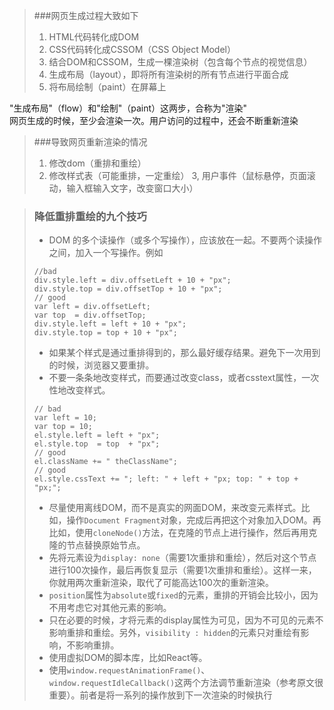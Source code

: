 > ###网页生成过程大致如下
>1. HTML代码转化成DOM
>2. CSS代码转化成CSSOM（CSS Object Model）
>3. 结合DOM和CSSOM，生成一棵渲染树（包含每个节点的视觉信息）
>4. 生成布局（layout），即将所有渲染树的所有节点进行平面合成
>5. 将布局绘制（paint）在屏幕上<br>

"生成布局"（flow）和"绘制"（paint）这两步，合称为"渲染"<br>
网页生成的时候，至少会渲染一次。用户访问的过程中，还会不断重新渲染<br>

> ###导致网页重新渲染的情况
>1. 修改dom（重排和重绘）
>2. 修改样式表（可能重排，一定重绘）
>3, 用户事件（鼠标悬停，页面滚动，输入框输入文字，改变窗口大小）

> ### 降低重排重绘的九个技巧
>+ DOM 的多个读操作（或多个写操作），应该放在一起。不要两个读操作之间，加入一个写操作。例如
>```
>//bad
>div.style.left = div.offsetLeft + 10 + "px";
>div.style.top = div.offsetTop + 10 + "px";
>// good
>var left = div.offsetLeft;
>var top  = div.offsetTop;
>div.style.left = left + 10 + "px";
>div.style.top = top + 10 + "px";
>```
>+ 如果某个样式是通过重排得到的，那么最好缓存结果。避免下一次用到的时候，浏览器又要重排。
>+ 不要一条条地改变样式，而要通过改变class，或者csstext属性，一次性地改变样式。
>```
>// bad
>var left = 10;
>var top = 10;
>el.style.left = left + "px";
>el.style.top  = top  + "px";
>// good 
>el.className += " theClassName";
>// good
>el.style.cssText += "; left: " + left + "px; top: " + top + "px;";
>```
>+ 尽量使用离线DOM，而不是真实的网面DOM，来改变元素样式。比如，操作```Document Fragment```对象，完成后再把这个对象加入DOM。再比如，使用```cloneNode()```方法，在克隆的节点上进行操作，然后再用克隆的节点替换原始节点。
>+ 先将元素设为```display: none```（需要1次重排和重绘），然后对这个节点进行100次操作，最后再恢复显示（需要1次重排和重绘）。这样一来，你就用两次重新渲染，取代了可能高达100次的重新渲染。
>+ ```position```属性为```absolute```或```fixed```的元素，重排的开销会比较小，因为不用考虑它对其他元素的影响。
>+ 只在必要的时候，才将元素的display属性为可见，因为不可见的元素不影响重排和重绘。另外，```visibility : hidden```的元素只对重绘有影响，不影响重排。
>+ 使用虚拟DOM的脚本库，比如React等。
>+ 使用```window.requestAnimationFrame()```、```window.requestIdleCallback()```这两个方法调节重新渲染（参考原文很重要）。前者是将一系列的操作放到下一次渲染的时候执行